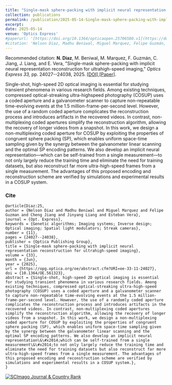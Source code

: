 ```yaml
---
title: "Single-mask sphere-packing with implicit neural representation reconstruction for ultrahigh-speed imaging"
collection: publications
permalink: /publication/2025-05-14-Single-mask-sphere-packing-with-implicit-neural-representation-reconstruction-for-ultrahigh-speed-imaging
excerpt: 
date: 2025-05-14
venue: 'Optics Express'
#paperurl: '[https://doi.org/10.1364/opticaopen.25706580.v1](https://doi.org/10.1364/opticaopen.25706580.v1)'
#citation: 'Nelson Diaz, Madhu Beniwal, Miguel Marquez, Felipe Guzmán, Cheng Jiang, Jinyang Liang, and Esteban Vera, &quot;Single-mask sphere-packing with implicit neural representation reconstruction for ultrahigh-speed imaging.&quot; <i>, Optics Express,</i>., pp. 24027--24038, 2025.'
---
```


Recommended citation: **N. Diaz**, M. Beniwal, M. Marquez, F. Guzmán, C. Jiang, J. Liang, and E. Vera, "Single-mask sphere-packing with implicit neural representation reconstruction for ultrahigh-speed imaging," <i> Optics Express 33,</i> pp. 24027--24038, 2025. [[DOI]](https://doi.org/10.1364/OE.561323),[[Paper]](https://nelson10.github.io/files/2025_OE.pdf).



Single-shot, high-speed 2D optical imaging is essential for studying transient phenomena in
various research fields. Among existing techniques, compressed optical-streaking ultra-highspeed photography (COSUP) uses a coded aperture and a galvanometer scanner to capture
non-repeatable time-evolving events at the 1.5 million-frame-per-second level. However, the use
of a random coded aperture complicates the reconstruction process and introduces artifacts in
the recovered videos. In contrast, non-multiplexing coded apertures simplify the reconstruction
algorithm, allowing the recovery of longer videos from a snapshot. In this work, we design a
non-multiplexing coded aperture for COSUP by exploiting the properties of congruent sphere
packing (SP), which enables uniform space-time sampling given by the synergy between the
galvanometer linear scanning and the optimal SP encoding patterns. We also develop an implicit
neural representation—which can be self-trained from a single measurement—to not only largely
reduce the training time and eliminate the need for training datasets, but also reconstruct far more
ultra-high-speed frames from a single measurement. The advantages of this proposed encoding
and reconstruction scheme are verified by simulations and experimental results in a COSUP
system.
### Cite

```
@article{Diaz:25,
author = {Nelson Diaz and Madhu Beniwal and Miguel Marquez and Felipe Guzman and Cheng Jiang and Jinyang Liang and Esteban Vera},
journal = {Opt. Express},
keywords = {Genetic algorithms; Imaging systems; Inverse design; Optical imaging; Spatial light modulators; Streak cameras},
number = {11},
pages = {24027--24038},
publisher = {Optica Publishing Group},
title = {Single-mask sphere-packing with implicit neural representation reconstruction for ultrahigh-speed imaging},
volume = {33},
month = {Jun},
year = {2025},
url = {https://opg.optica.org/oe/abstract.cfm?URI=oe-33-11-24027},
doi = {10.1364/OE.561323},
abstract = {Single-shot, high-speed 2D optical imaging is essential for studying transient phenomena in various research fields. Among existing techniques, compressed optical-streaking ultra-high-speed photography (COSUP) uses a coded aperture and a galvanometer scanner to capture non-repeatable time-evolving events at the 1.5 million-frame-per-second level. However, the use of a randomly coded aperture complicates the reconstruction process and introduces artifacts in the recovered videos. In contrast, non-multiplexing coded apertures simplify the reconstruction algorithm, allowing the recovery of longer videos from a snapshot. In this work, we design a non-multiplexing coded aperture for COSUP by exploiting the properties of congruent sphere packing (SP), which enables uniform space-time sampling given by the synergy between the galvanometer linear scanning and the optimal SP encoding patterns. We also develop an implicit neural representation\&\#x2014;which can be self-trained from a single measurement\&\#x2014;to not only largely reduce the training time and eliminate the need for training datasets but also reconstruct far more ultra-high-speed frames from a single measurement. The advantages of this proposed encoding and reconstruction scheme are verified by simulations and experimental results in a COSUP system.},
}
```
<a href="https://www.scimagojr.com/journalsearch.php?q=12862&amp;tip=sid&amp;exact=no" title="SCImago Journal &amp; Country Rank"><img border="0" src="https://www.scimagojr.com/journal_img.php?id=12862" alt="SCImago Journal &amp; Country Rank"  /></a>
